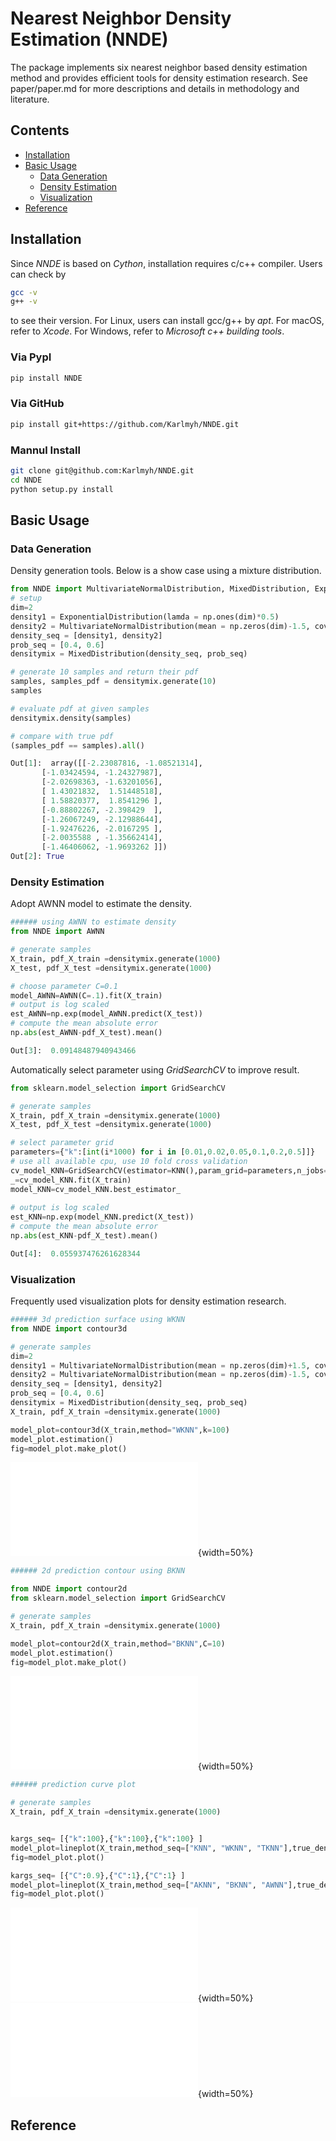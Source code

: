 # Nearest Neighbor Density Estimation (NNDE)

The package implements six nearest neighbor based density estimation method and provides efficient tools for density estimation research. See paper/paper.md for more descriptions and details in methodology and literature.

## Contents

- [Installation](#Installation)
- [Basic Usage](#Basic-Usage)
  + [Data Generation](Data-Generation)
  + [Density Estimation](#Density-Estimation)
  + [Visualization](#Visualization)
- [Reference](Reference)

## Installation

Since *NNDE* is based on *Cython*, installation requires c/c++ compiler. Users can check by 

```bash
gcc -v
g++ -v
```

to see their version. For Linux, users can install gcc/g++ by *apt*. For macOS, refer to *Xcode*. For Windows, refer to *Microsoft c++ building tools*. 

### Via PypI

```bash
pip install NNDE
```

### Via GitHub

```bash
pip install git+https://github.com/Karlmyh/NNDE.git
```


### Mannul Install
  > 
```bash
git clone git@github.com:Karlmyh/NNDE.git
cd NNDE 
python setup.py install
```


## Basic Usage

### Data Generation

Density generation tools. Below is a show case using a mixture distribution.

```python
from NNDE import MultivariateNormalDistribution, MixedDistribution, ExponentialDistribution
# setup
dim=2
density1 = ExponentialDistribution(lamda = np.ones(dim)*0.5) 
density2 = MultivariateNormalDistribution(mean = np.zeros(dim)-1.5, cov = np.diag(np.ones(dim)*0.3)) 
density_seq = [density1, density2]
prob_seq = [0.4, 0.6]
densitymix = MixedDistribution(density_seq, prob_seq)

# generate 10 samples and return their pdf
samples, samples_pdf = densitymix.generate(10)
samples

# evaluate pdf at given samples
densitymix.density(samples)

# compare with true pdf
(samples_pdf == samples).all()
```
```python
Out[1]:  array([[-2.23087816, -1.08521314],
       [-1.03424594, -1.24327987],
       [-2.02698363, -1.63201056],
       [ 1.43021832,  1.51448518],
       [ 1.58820377,  1.8541296 ],
       [-0.88802267, -2.398429  ],
       [-1.26067249, -2.12988644],
       [-1.92476226, -2.0167295 ],
       [-2.0035588 , -1.35662414],
       [-1.46406062, -1.9693262 ]])
Out[2]: True
```



### Density Estimation

Adopt AWNN model to estimate the density. 

```python
###### using AWNN to estimate density
from NNDE import AWNN

# generate samples
X_train, pdf_X_train =densitymix.generate(1000)
X_test, pdf_X_test =densitymix.generate(1000)

# choose parameter C=0.1
model_AWNN=AWNN(C=.1).fit(X_train)
# output is log scaled
est_AWNN=np.exp(model_AWNN.predict(X_test))
# compute the mean absolute error
np.abs(est_AWNN-pdf_X_test).mean()
```
```python
Out[3]:  0.09148487940943466
```

Automatically select parameter using *GridSearchCV* to improve result.

```python
from sklearn.model_selection import GridSearchCV

# generate samples
X_train, pdf_X_train =densitymix.generate(1000)
X_test, pdf_X_test =densitymix.generate(1000)

# select parameter grid
parameters={"k":[int(i*1000) for i in [0.01,0.02,0.05,0.1,0.2,0.5]]}
# use all available cpu, use 10 fold cross validation
cv_model_KNN=GridSearchCV(estimator=KNN(),param_grid=parameters,n_jobs=-1,cv=10)
_=cv_model_KNN.fit(X_train)
model_KNN=cv_model_KNN.best_estimator_
    
# output is log scaled
est_KNN=np.exp(model_KNN.predict(X_test))
# compute the mean absolute error
np.abs(est_KNN-pdf_X_test).mean()

```
```python
Out[4]:  0.055937476261628344
```




### Visualization

Frequently used visualization plots for density estimation research.

```python
###### 3d prediction surface using WKNN
from NNDE import contour3d

# generate samples
dim=2
density1 = MultivariateNormalDistribution(mean = np.zeros(dim)+1.5, cov = np.diag(np.ones(dim)*0.4)) 
density2 = MultivariateNormalDistribution(mean = np.zeros(dim)-1.5, cov = np.diag(np.ones(dim)*0.7)) 
density_seq = [density1, density2]
prob_seq = [0.4, 0.6]
densitymix = MixedDistribution(density_seq, prob_seq)
X_train, pdf_X_train =densitymix.generate(1000)

model_plot=contour3d(X_train,method="WKNN",k=100)
model_plot.estimation()
fig=model_plot.make_plot()
```

![image](./papers/readme_example_1.pdf){width=50%}



```python
###### 2d prediction contour using BKNN

from NNDE import contour2d
from sklearn.model_selection import GridSearchCV

# generate samples
X_train, pdf_X_train =densitymix.generate(1000)

model_plot=contour2d(X_train,method="BKNN",C=10)
model_plot.estimation()
fig=model_plot.make_plot()
```

![image](./papers/readme_example_2.pdf){width=50%}


```python
###### prediction curve plot

# generate samples
X_train, pdf_X_train =densitymix.generate(1000)


kargs_seq= [{"k":100},{"k":100},{"k":100} ]
model_plot=lineplot(X_train,method_seq=["KNN", "WKNN", "TKNN"],true_density_obj=densitymix,kargs_seq=kargs_seq)
fig=model_plot.plot()

kargs_seq= [{"C":0.9},{"C":1},{"C":1} ]
model_plot=lineplot(X_train,method_seq=["AKNN", "BKNN", "AWNN"],true_density_obj=densitymix,kargs_seq=kargs_seq)
fig=model_plot.plot()

```

![image](./papers/example_1.pdf){width=50%}
![image](./papers/example_2.pdf){width=50%}








## Reference
